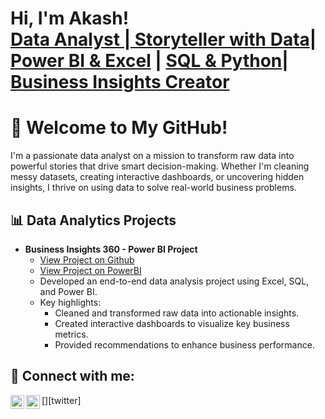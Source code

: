<h1>Hi, I'm Akash! <br />
<a href="https://github.com/akashdata"> Data Analyst | Storyteller with Data</a>| 
<a href="https://www.linkedin.com/in/akashchavan1/">Power BI & Excel</a> | 
<a href="https://www.youtube.com/@AK_ONDATA"> SQL & Python</a>|
<a href="https://www.youtube.com/@AK_ONDATA">Business Insights Creator</a>
</h1>
<h1>👋 Welcome to My GitHub!</h1>
I'm a passionate data analyst on a mission to transform raw data into powerful stories that drive smart decision-making. Whether I'm cleaning messy datasets, creating interactive dashboards, or uncovering hidden insights, I thrive on using data to solve real-world business problems.

<h2>📊 Data Analytics Projects </h2>

- <b>Business Insights 360 - Power BI Project</b>
  - [View Project on Github](https://github.com/DataByAkash/Business-Insights-360---Power-BI-Project)
  - [View Project on PowerBI](https://app.powerbi.com/groups/me/reports/f5a7a50e-088e-4c3b-bd99-6becc6fce872/5cccd5a5de1a2528a379?experience=power-bi&bookmarkGuid=0bfde9db10806b0dc5aa)
  - Developed an end-to-end data analysis project using Excel, SQL, and Power BI.
  - Key highlights:
     - Cleaned and transformed raw data into actionable insights.
     - Created interactive dashboards to visualize key business metrics.
     - Provided recommendations to enhance business performance.




<h2> 🤝 Connect with me:</h2>

[<img align="left" alt="Akash | Twitter" width="22px" src="https://cdn.jsdelivr.net/npm/simple-icons@v3/icons/twitter.svg" />][twitter]
[<img align="left" alt="Akash | LinkedIn" width="22px" src="https://cdn.jsdelivr.net/npm/simple-icons@v3/icons/linkedin.svg" />][linkedin]

[linkedin]: https://www.linkedin.com/in/akashchavan1/
